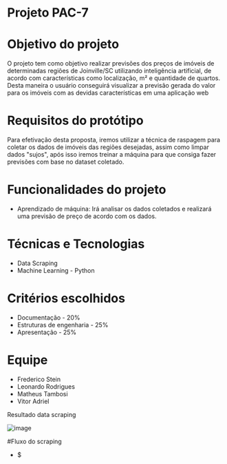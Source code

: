 # Projeto PAC-7

# Objetivo do projeto
O projeto tem como objetivo realizar previsões dos preços de imóveis de determinadas regiões de Joinville/SC utilizando inteligência artificial, de acordo com características como localização, m² e quantidade de quartos. Desta maneira o usuário conseguirá visualizar a previsão gerada do valor para os imóveis com as devidas características em uma aplicação web

# Requisitos do protótipo
Para efetivação desta proposta, iremos utilizar a técnica de raspagem para coletar os dados de imóveis das regiões desejadas, assim como limpar dados "sujos", após isso iremos treinar a máquina para que consiga fazer previsões com base no dataset coletado.

# Funcionalidades do projeto
- Aprendizado de máquina: Irá analisar os dados coletados e realizará uma previsão de preço de acordo com os dados.

# Técnicas e Tecnologias
- Data Scraping
- Machine Learning - Python

# Critérios escolhidos
- Documentação - 20%
- Estruturas de engenharia - 25%    
- Apresentação - 25%

# Equipe
- Frederico Stein
- Leonardo Rodrigues
- Matheus Tambosi
- Vitor Adriel

Resultado data scraping

![image](https://user-images.githubusercontent.com/61556272/236065414-aff3288d-0528-4065-87c8-9c8b0c6e4cf8.png)


#Fluxo do scraping
- $
